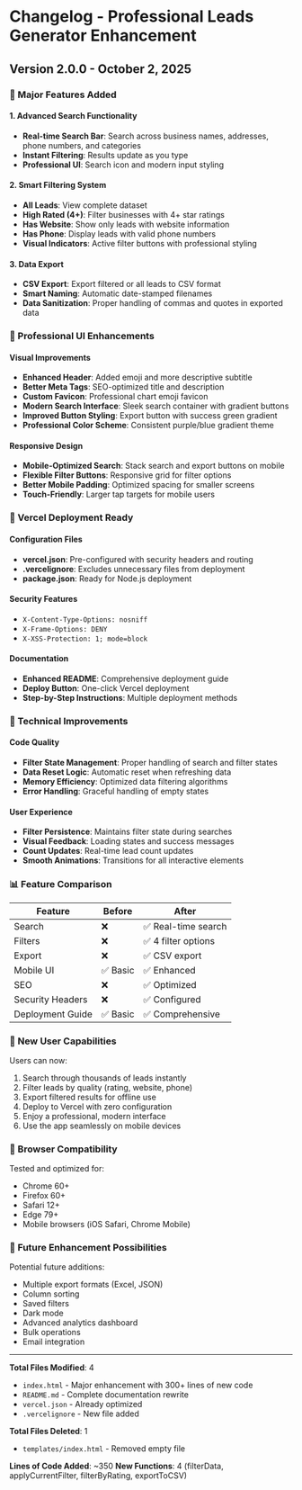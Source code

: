# Changelog - Professional Leads Generator Enhancement

## Version 2.0.0 - October 2, 2025

### 🎉 Major Features Added

#### 1. Advanced Search Functionality
- **Real-time Search Bar**: Search across business names, addresses, phone numbers, and categories
- **Instant Filtering**: Results update as you type
- **Professional UI**: Search icon and modern input styling

#### 2. Smart Filtering System
- **All Leads**: View complete dataset
- **High Rated (4+)**: Filter businesses with 4+ star ratings
- **Has Website**: Show only leads with website information
- **Has Phone**: Display leads with valid phone numbers
- **Visual Indicators**: Active filter buttons with professional styling

#### 3. Data Export
- **CSV Export**: Export filtered or all leads to CSV format
- **Smart Naming**: Automatic date-stamped filenames
- **Data Sanitization**: Proper handling of commas and quotes in exported data

### 🎨 Professional UI Enhancements

#### Visual Improvements
- **Enhanced Header**: Added emoji and more descriptive subtitle
- **Better Meta Tags**: SEO-optimized title and description
- **Custom Favicon**: Professional chart emoji favicon
- **Modern Search Interface**: Sleek search container with gradient buttons
- **Improved Button Styling**: Export button with success green gradient
- **Professional Color Scheme**: Consistent purple/blue gradient theme

#### Responsive Design
- **Mobile-Optimized Search**: Stack search and export buttons on mobile
- **Flexible Filter Buttons**: Responsive grid for filter options
- **Better Mobile Padding**: Optimized spacing for smaller screens
- **Touch-Friendly**: Larger tap targets for mobile users

### 🚀 Vercel Deployment Ready

#### Configuration Files
- **vercel.json**: Pre-configured with security headers and routing
- **.vercelignore**: Excludes unnecessary files from deployment
- **package.json**: Ready for Node.js deployment

#### Security Features
- `X-Content-Type-Options: nosniff`
- `X-Frame-Options: DENY`
- `X-XSS-Protection: 1; mode=block`

#### Documentation
- **Enhanced README**: Comprehensive deployment guide
- **Deploy Button**: One-click Vercel deployment
- **Step-by-Step Instructions**: Multiple deployment methods

### 🔧 Technical Improvements

#### Code Quality
- **Filter State Management**: Proper handling of search and filter states
- **Data Reset Logic**: Automatic reset when refreshing data
- **Memory Efficiency**: Optimized data filtering algorithms
- **Error Handling**: Graceful handling of empty states

#### User Experience
- **Filter Persistence**: Maintains filter state during searches
- **Visual Feedback**: Loading states and success messages
- **Count Updates**: Real-time lead count updates
- **Smooth Animations**: Transitions for all interactive elements

### 📊 Feature Comparison

| Feature | Before | After |
|---------|--------|-------|
| Search | ❌ | ✅ Real-time search |
| Filters | ❌ | ✅ 4 filter options |
| Export | ❌ | ✅ CSV export |
| Mobile UI | ✅ Basic | ✅ Enhanced |
| SEO | ❌ | ✅ Optimized |
| Security Headers | ❌ | ✅ Configured |
| Deployment Guide | ✅ Basic | ✅ Comprehensive |

### 🎯 New User Capabilities

Users can now:
1. Search through thousands of leads instantly
2. Filter leads by quality (rating, website, phone)
3. Export filtered results for offline use
4. Deploy to Vercel with zero configuration
5. Enjoy a professional, modern interface
6. Use the app seamlessly on mobile devices

### 📱 Browser Compatibility

Tested and optimized for:
- Chrome 60+
- Firefox 60+
- Safari 12+
- Edge 79+
- Mobile browsers (iOS Safari, Chrome Mobile)

### 🔮 Future Enhancement Possibilities

Potential future additions:
- Multiple export formats (Excel, JSON)
- Column sorting
- Saved filters
- Dark mode
- Advanced analytics dashboard
- Bulk operations
- Email integration

---

**Total Files Modified**: 4
- `index.html` - Major enhancement with 300+ lines of new code
- `README.md` - Complete documentation rewrite
- `vercel.json` - Already optimized
- `.vercelignore` - New file added

**Total Files Deleted**: 1
- `templates/index.html` - Removed empty file

**Lines of Code Added**: ~350
**New Functions**: 4 (filterData, applyCurrentFilter, filterByRating, exportToCSV)

